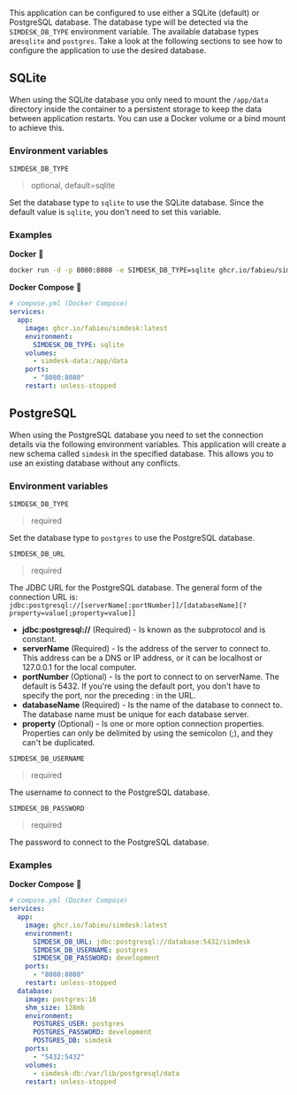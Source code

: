 This application can be configured to use either a SQLite (default) or PostgreSQL database. The database type will be
detected via the `SIMDESK_DB_TYPE` environment variable. The available database types are`sqlite` and `postgres`. Take a
look at the following sections to see how to configure the application to use the desired database.

## SQLite

When using the SQLite database you only need to mount the `/app/data` directory inside the container to a persistent
storage to keep the data between application restarts. You can use a Docker volume or a bind mount to achieve this.

### Environment variables

`SIMDESK_DB_TYPE`

> optional, default=sqlite

Set the database type to `sqlite` to use the SQLite database. Since the default value is `sqlite`, you don't need to set
this variable.

### Examples

**Docker** 🐳

```bash 
docker run -d -p 8080:8080 -e SIMDESK_DB_TYPE=sqlite ghcr.io/fabieu/simdesk:latest
```

**Docker Compose** 🐳

```yaml
# compose.yml (Docker Compose)
services:
  app:
    image: ghcr.io/fabieu/simdesk:latest
    environment:
      SIMDESK_DB_TYPE: sqlite
    volumes:
      - simdesk-data:/app/data
    ports:
      - "8080:8080"
    restart: unless-stopped
```

## PostgreSQL

When using the PostgreSQL database you need to set the connection details via the following environment variables.
This application will create a new schema called `simdesk` in the specified database.
This allows you to use an existing database without any conflicts.

### Environment variables

`SIMDESK_DB_TYPE`

> required

Set the database type to `postgres` to use the PostgreSQL database.

`SIMDESK_DB_URL`

> required

The JDBC URL for the PostgreSQL database. The general form of the connection URL is:
`jdbc:postgresql://[serverName[:portNumber]]/[databaseName][?property=value[;property=value]]`

- **jdbc:postgresql://** (Required) - Is known as the subprotocol and is constant.
- **serverName** (Required) - Is the address of the server to connect to. This address can be a DNS or IP address, or it
  can be localhost or 127.0.0.1 for the local computer.
- **portNumber** (Optional) - Is the port to connect to on serverName. The default is 5432. If you're using the default
  port, you don't have to specify the port, nor the preceding : in the URL.
- **databaseName** (Required) - Is the name of the database to connect to. The database name must be unique for each
  database server.
- **property** (Optional) - Is one or more option connection properties. Properties can only be delimited by using the
  semicolon (;), and they can't be duplicated.

`SIMDESK_DB_USERNAME`

> required

The username to connect to the PostgreSQL database.

`SIMDESK_DB_PASSWORD`

> required

The password to connect to the PostgreSQL database.

### Examples

**Docker Compose** 🐳

```yaml
# compose.yml (Docker Compose)
services:
  app:
    image: ghcr.io/fabieu/simdesk:latest
    environment:
      SIMDESK_DB_URL: jdbc:postgresql://database:5432/simdesk
      SIMDESK_DB_USERNAME: postgres
      SIMDESK_DB_PASSWORD: development
    ports:
      - "8080:8080"
    restart: unless-stopped
  database:
    image: postgres:16
    shm_size: 128mb
    environment:
      POSTGRES_USER: postgres
      POSTGRES_PASSWORD: development
      POSTGRES_DB: simdesk
    ports:
      - "5432:5432"
    volumes:
      - simdesk-db:/var/lib/postgresql/data
    restart: unless-stopped
```